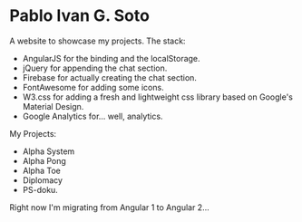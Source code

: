 # Pablo Ivan G. Soto
A website to showcase my projects. 
The stack:
* AngularJS for the binding and the localStorage.
* jQuery for appending the chat section.
* Firebase for actually creating the chat section.
* FontAwesome for adding some icons.
* W3.css for adding a fresh and lightweight css library based on Google's Material Design.
* Google Analytics for... well, analytics.

My Projects:
* Alpha System
* Alpha Pong
* Alpha Toe
* Diplomacy
* PS-doku.

Right now I'm migrating from Angular 1 to Angular 2...
